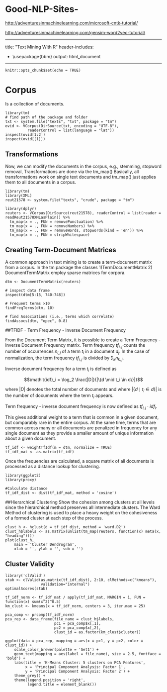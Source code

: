 # Good-NLP-Sites-

http://adventuresinmachinelearning.com/microsoft-cntk-tutorial/

http://adventuresinmachinelearning.com/gensim-word2vec-tutorial/



---
title: "Text Mining With R"
header-includes:
   - \usepackage{bbm}
output: html_document
---

```{r setup, include=FALSE}
knitr::opts_chunk$set(echo = TRUE)
```

# Corpus 
Is a collection of documents.


```{r message=FALSE, warning=FALSE}
library(tm)
# find path of the package and folder 
txt <- system.file("texts", "txt", package = "tm")
ovid <- VCorpus(DirSource(txt, encoding = "UTF-8"),
          readerControl = list(language = "lat"))
inspect(ovid[1:2])
inspect(ovid[[1]])
```

## Transformations
Now, we can modify the documents in the corpus, e.g., stemming, stopword removal,
Transformations are done via the tm_map() 
Basically, all transformations work on single text documents and tm_map() just applies them to all documents in a corpus.

```{r message=FALSE, warning=FALSE}
library(tm)
library(XML)
reut21578 <- system.file("texts", "crude", package = "tm")

library(dplyr)
reuters <- VCorpus(DirSource(reut21578), readerControl = list(reader = readReut21578XMLasPlain)) %>%
  tm_map(x = ., FUN = removePunctuation) %>% 
  tm_map(x = ., FUN = removeNumbers) %>%
  tm_map(x = ., FUN = removeWords, stopwords(kind = 'en')) %>%
  tm_map(x = ., FUN = stripWhitespace)
```
## Creating Term-Document Matrices
A common approach in text mining is to create a term-document matrix from a corpus. 
In the tm package the classes 
1)TermDocumentMatrix 
2) DocumentTermMatrix 
employ sparse matrices for corpora. 

```{r}
dtm <- DocumentTermMatrix(reuters)

# inspect data frame
inspect(dtm[5:15, 740:748])

# Frequent terms >10
findFreqTerms(dtm, 10)

# find Associations (i.e., terms which correlate)
findAssocs(dtm, "opec", 0.8)
```

##TFIDF -  Term Frequency - Inverse Document Frequency 
 
From the Document Term Matrix, it is possible to create a Term Frequency - Inverse Document Frequency matrix. 
Term frequency $\mathit{tf}_{i,j}$ counts the number of occurrences $n_{i,j}$ of a term $t_i$ in a document $d_j$. In the case of normalization, the term frequency $\mathit{tf}_{i,j}$ is divided by $∑_k n_{k,j}$.

Inverse document frequency for a term $t_i$ is defined as

$$\mathit{idf}_i = \log_2 \frac{|D|}{|\{d \mid t_i \in d\}|}$$

where $|D|$ denotes the total number of documents and where $|\{d \mid t_i \in d\}|$ is the number of documents where the term $t_i$ appears.

Term frequency - inverse document frequency is now defined as $\mathit{tf}_{i,j} \cdot \mathit{idf}_i$.

This gives additional weight to a term that is common in a given document, but comparably rare in the entire corpus. At the same time, terms that are common across many or all documents are penalized in frequency for any single document as they provide a smaller amount of unique information about a given document.


```{r}
tf_idf <- weightTfIdf(m = dtm, normalize = TRUE)
tf_idf_mat <- as.matrix(tf_idf)

```

Once the frequencies are calculated, a square matrix of all documents is processed as a distance lookup for clustering. 

```{r results='hide', message=FALSE, warning=FALSE}
library(ggplot2)
library(proxy)

#Calculate distance
tf_idf_dist <- dist(tf_idf_mat, method = 'cosine')
```
##Hierarchical Clustering
Show the cohesion among clusters at all levels since the hierarchical method preserves all intermediate clusters. The Ward Method of clustering is used to place a heavy weight on the cohesiveness of a formed cluster at each step of the process. 

```{r Fig1, echo=TRUE, fig.height=10, fig.width=15}
clust_h <- hclust(d = tf_idf_dist, method = 'ward.D2')
clust_h$labels <- as.matrix(unlist(tm_map(reuters, function(x) meta(x, "heading"))))
plot(clust_h,
    main = 'Cluster Dendrogram',
    xlab = '', ylab = '', sub = '')
```
## Cluster Validity

```{r}
library('clValid')
stab <- clValid(as.matrix(tf_idf_dist), 2:10, clMethods=c("kmeans"),
                validation="internal")
optimalScores(stab)
```


```{r}
tf_idf_norm <- tf_idf_mat / apply(tf_idf_mat, MARGIN = 1, FUN = function(x) sum(x^2)^0.5)
km_clust <- kmeans(x = tf_idf_norm, centers = 3, iter.max = 25)
```

```{r}
pca_comp <- prcomp(tf_idf_norm)
pca_rep <- data_frame(file_name = clust_h$labels,
                      pc1 = pca_comp$x[,1],
                      pc2 = pca_comp$x[,2],
                      clust_id = as.factor(km_clust$cluster))

ggplot(data = pca_rep, mapping = aes(x = pc1, y = pc2, color = clust_id)) +
    scale_color_brewer(palette = 'Set1') +
    geom_text(mapping = aes(label = file_name), size = 2.5, fontface = 'bold') +
    labs(title = 'K-Means Cluster: 5 clusters on PCA Features',
         x = 'Principal Component Analysis: Factor 1',
         y = 'Principal Component Analysis: Factor 2') +
    theme_grey() +
    theme(legend.position = 'right',
          legend.title = element_blank())
```


